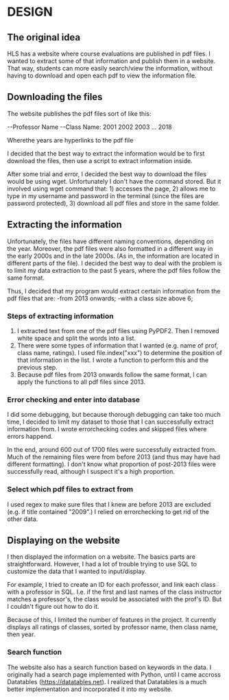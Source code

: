 # DESIGN

## The original idea
HLS has a website where course evaluations are published in pdf files. I wanted to extract some of that information and publish
them in a website. That way, students can more easily search/view the information, without having to download and open each pdf
to view the information file.

## Downloading the files

The website publishes the pdf files sort of like this:

  --Professor Name
  --Class Name: 2001 2002 2003 ... 2018

Wherethe years are hyperlinks to the pdf file

I decided that the best way to extract the information would be to first download the files, then use a script to extract
information inside.

After some trial and error, I decided the best way to download the files would be using wget. Unfortunately I don't have the
command stored. But it involved using wget command that:
    1) accesses the page,
    2) allows me to type in my username and password in the terminal (since the files are password protected),
    3) download all pdf files and store in the same folder.

## Extracting the information
Unfortunately, the files have different naming conventions, depending on the year. Moreover, the pdf files were also formatted
in a different way in the early 2000s and in the late 2000s. (As in, the information are located in different parts of the file).
I decided the best way to deal with the problem is to limit my data extraction to the past 5 years, where the pdf files follow the
same format.

Thus, I decided that my program would extract certain information from the pdf files that are:
  -from 2013 onwards;
  -with a class size above 6;

### Steps of extracting information
1) I extracted text from one of the pdf files using PyPDF2. Then I removed white space and split the words into a list.
2) There were some types of information that I wanted (e.g. name of prof, class name, ratings). I used file.index("xxx")
to determine the position of that information in the list. I wrote a function to perform this and the previous step.
3) Because pdf files from 2013 onwards follow the same format, I can apply the functions to all pdf files since 2013.

### Error checking and enter into database
I did some debugging, but because thorough debugging can take too much time, I decided to limit my dataset to those that I can
successfully extract information from. I wrote errorchecking codes and skipped files where errors happend.

In the end, around 600 out of 1700 files were successfully extracted from. Much of the remaining files were from before 2013 (and
thus may have had different formatting). I don't know what proportion of post-2013 files were successfully read, although I suspect
it's a high proportion.

### Select which pdf files to extract from
I used regex to make sure files that I knew are before 2013 are excluded (e.g. if title contained "2009".) I relied on errorchecking
to get rid of the other data.

## Displaying on the website
I then displayed the information on a website. The basics parts are straightforward. However, I had a lot of trouble trying to use
SQL to customize the data that I wanted to input/display.

For example, I tried to create an ID for each professor, and link each class with a professor in SQL. I.e. if the first and last
names of the class instructor matches a professor's, the class would be associated with the prof's ID. But I couldn't figure out
how to do it.

Because of this, I limited the number of features in the project. It currently displays all ratings of classes, sorted by professor
name, then class name, then year.

### Search function
The website also has a search function based on keywords in the data. I originally had a search page implemented with Python, until
I came accross Datatables (https://datatables.net). I realized that Datatables is a much better implementation and incorporated it
into my website.